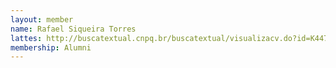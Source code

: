 ```yaml
---
layout: member
name: Rafael Siqueira Torres
lattes: http://buscatextual.cnpq.br/buscatextual/visualizacv.do?id=K4478741T6
membership: Alumni
---
```

